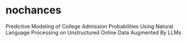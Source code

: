 # nochances
Predictive Modeling of College Admission Probabilities Using Natural Language Processing on Unstructured Online Data Augmented By LLMs
